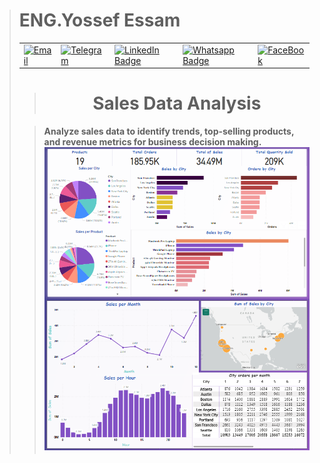 > # **ENG.Yossef Essam**
> <table alt="Contact Details" align="center">
  <tr>
    <td><a href="mailto:youssefessam1269@gmail.com"><img src="https://github.com/YossefEFM/images/blob/main/Email.png" height="30" width="40" alt="Email"></a></td>
    <td><a href="https://t.me/YossefEFM"><img src="https://github.com/YossefEFM/images/blob/main/Telegram.png" height="30" width="40" alt ="Telegram"> </ing></a></td>
    <td><a href="https://www.linkedin.com/in/yossefessam1408/"><img src="https://raw.githubusercontent.com/rahuldkjain/github-profile-readme-generator/master/src/images/icons/Social/linked-in-alt.svg" height="30" width="40" alt="LinkedIn Badge"/></td>
    <td><a href="https://api.whatsapp.com/send?phone=201068105975"><img src="https://thefuturevirtualassistant.com/wp-content/uploads/2021/08/whatsapp-bubble.gif" height="30" width="40" alt="Whatsapp Badge"/></td>
    <td><a href="https://www.facebook.com/YossefEFM/">
      <img src = "https://user-images.githubusercontent.com/60184582/206710371-5e9ce41c-1842-41d9-bcf5-c938c5e467f1.png" width = "40" hieght= "30" alt="FaceBook"></a></td>
  </tr>
</table>
      
> <h1 align='center'> Sales Data Analysis</h1>

> **Analyze sales data to identify trends, top-selling products, and revenue metrics for business decision making.**
> <img src='analysis.png'>
